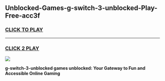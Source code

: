 
## Unblocked-Games-g-switch-3-unblocked-Play-Free-acc3f
<h3>
<a href="https://premium76.site?title=g-switch-3-unblocked&ref=23A">CLICK TO PLAY</a></h3>
<hr>

<h3>
<a href="https://premium76.site?title=g-switch-3-unblocked&ref=23A">CLICK 2 PLAY</a>
  
</h3>

<a href="https://premium76.site?title=g-switch-3-unblocked&ref=23A"><img src="https://clearcache.store/games.png"></a>


**g-switch-3-unblocked games unblocked: Your Gateway to Fun and Accessible Online Gaming**
